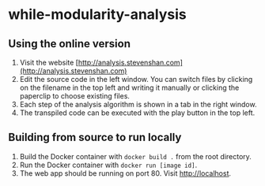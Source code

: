 # while-modularity-analysis

## Using the online version

1. Visit the website [http://analysis.stevenshan.com](http://analysis.stevenshan.com)
2. Edit the source code in the left window. You can switch files by clicking on the filename in the top left and writing it manually or clicking the paperclip to choose existing files.
3. Each step of the analysis algorithm is shown in a tab in the right window.
4. The transpiled code can be executed with the play button in the top left.

## Building from source to run locally

1. Build the Docker container with `docker build .` from the root directory.
2. Run the Docker container with `docker run [image id]`.
3. The web app should be running on port 80. Visit [http://localhost](http://localhost).

